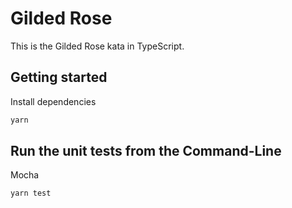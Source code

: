 # Gilded Rose

This is the Gilded Rose kata in TypeScript.

## Getting started

Install dependencies

```sh
yarn
```

## Run the unit tests from the Command-Line

Mocha

```sh
yarn test
```
